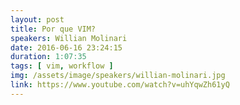 ```yaml
---
layout: post
title: Por que VIM? 
speakers: Willian Molinari
date: 2016-06-16 23:24:15
duration: 1:07:35
tags: [ vim, workflow ]
img: /assets/image/speakers/willian-molinari.jpg
link: https://www.youtube.com/watch?v=uhYqwZh61yQ
---
```

